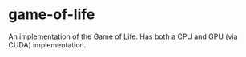 # game-of-life
An implementation of the Game of Life. Has both a CPU and GPU (via CUDA) implementation.
